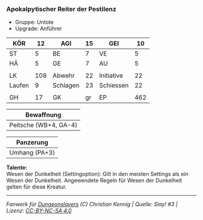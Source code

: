 ### Apokalpytischer Reiter der Pestilenz  
- Gruppe: Untote  
- Upgrade: Anführer  

| KÖR | 12 | AGI | 15 | GEI | 10 |
| --- | --- | --- | --- | --- | --- |
| ST | 5 | BE | 7 | VE | 5 |
| HÄ | 5 | GE | 7 | AU | 5 |
|  |  |  |  |  |  |
| LK | 108 | Abwehr | 22 | Initiative | 22 |
| Laufen | 9 | Schlagen | 23 | Schiessen | 22 |
|  |  |  |  |  |  |
| GH | 17 | GK | gr | EP | 462 |


| Bewaffnung |
| --- |
| Peitsche (WB+4, GA-4) |


| Panzerung |
| --- |
| Umhang (PA+3) |


**Talente:**  
Wesen der Dunkelheit (Settingoption): Gilt in den meisten Settings als ein Wesen der Dunkelheit. Angewendete Regeln für Wesen der Dunkelheit gelten für diese Kreatur.





___
*Fanwerk für [Dungeonslayers](https://www.dungeonslayers.net/) (C) Christian Kennig | Quelle: Slay! #3 | Lizenz: [CC-BY-NC-SA 4.0](https://creativecommons.org/licenses/by-nc-sa/4.0/deed.de)*